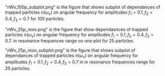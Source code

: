 "nWv_100p_subplot.png" is the figure that shows subplot of dependances of trapped particles $n(\omega_v)$ on angular frequency for amplitudes $f_1 =0.1, f_2 = 0.4, f_3 = 0.7$ for 100 particles.


"nWv_25p_reso.png" is the figure that show dependasnces of trapped particles $n(\omega_v)$ on angular frequency for amplitudes $f_1 =0.1, f_2 = 0.4, f_3 = 0.7$. in resonance frequences range on one plot for 25 particles.


"nWv_25p_reso_subplot.png" is the figure that shows subplot of dependances of trapped particles $n(\omega_v)$ on angular frequency for amplitudes $f_1 =0.1, f_2 = 0.4, f_3 = 0.7$ in in resonance frequences range for 25 particles.



